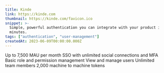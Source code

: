 ```yaml
---
title: Kinde
link: https://kinde.com
thumbnail: https://kinde.com/favicon.ico
snippet: >-
  Simple, powerful authentication you can integrate with your product in
  minutes.
tags: ["authentication", "user-management"]
createdAt: 2023-06-09T00:00:00.000Z
---
```

Up to 7,500 MAU per month
SSO with unlimited social connections and MFA
Basic role and permission management
View and manage users
Unlimited team members
2,000 machine to machine tokens